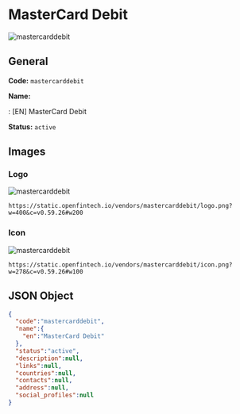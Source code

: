 
# MasterCard Debit 
![mastercarddebit](https://static.openfintech.io/vendors/mastercarddebit/logo.png?w=400&c=v0.59.26#w200)  

## General 
 
**Code:** `mastercarddebit` 
 
**Name:** 
 
:	[EN] MasterCard Debit 
 
**Status:** `active` 
 

## Images 

### Logo 
 
![mastercarddebit](https://static.openfintech.io/vendors/mastercarddebit/logo.png?w=400&c=v0.59.26#w200)  

```
https://static.openfintech.io/vendors/mastercarddebit/logo.png?w=400&c=v0.59.26#w200
```  

### Icon 
 
![mastercarddebit](https://static.openfintech.io/vendors/mastercarddebit/icon.png?w=278&c=v0.59.26#w100)  

```
https://static.openfintech.io/vendors/mastercarddebit/icon.png?w=278&c=v0.59.26#w100
```  

## JSON Object 

```json
{
  "code":"mastercarddebit",
  "name":{
    "en":"MasterCard Debit"
  },
  "status":"active",
  "description":null,
  "links":null,
  "countries":null,
  "contacts":null,
  "address":null,
  "social_profiles":null
}
```  
